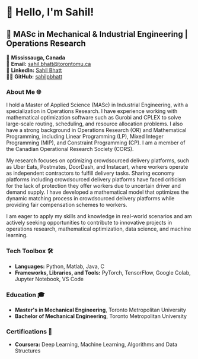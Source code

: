 # 👋 Hello, I'm Sahil!

## 🚀 MASc in Mechanical & Industrial Engineering | Operations Research

📍 **Mississauga, Canada**  
📧 **Email:** [sahil.bhatt@torontomu.ca](mailto:sahil.bhatt@torontomu.ca)  
🔗 **LinkedIn:** [Sahil Bhatt](https://linkedin.com/in/sahilpbhatt)  
👨‍💻 **GitHub:** [sahilpbhatt](https://github.com/sahilpbhatt1)


### About Me 🌐

I hold a Master of Applied Science (MASc) in Industrial Engineering, with a specialization in Operations Research. I have experience working with mathematical optimization software such as Gurobi and CPLEX to solve large-scale routing, scheduling, and resource allocation problems. I also have a strong background in Operations Research (OR) and Mathematical Programming, including Linear Programming (LP), Mixed Integer Programming (MIP), and Constraint Programming (CP). I am a member of the Canadian Operational Research Society (CORS). 

My research focuses on optimizing crowdsourced delivery platforms, such as Uber Eats, Postmates, DoorDash, and Instacart, where workers operate as independent contractors to fulfill delivery tasks. Sharing economy platforms including crowdsourced delivery platforms have faced criticism for the lack of protection they offer workers due to uncertain driver and demand supply. I have developed a mathematical model that optimizes the dynamic matching process in crowdsourced delivery platforms while providing fair compensation schemes to workers.

I am eager to apply my skills and knowledge in real-world scenarios and am actively seeking opportunities to contribute to innovative projects in operations research, mathematical optimization, data science, and machine learning.
 
### Tech Toolbox 🛠️
- **Languages:** Python, Matlab, Java, C 
- **Frameworks, Libraries, and Tools:** PyTorch, TensorFlow, Google Colab, Jupyter Notebook, VS Code 

### Education 🎓
- **Master's in Mechanical Engineering**, Toronto Metropolitan University 
- **Bachelor of Mechanical Engineering**, Toronto Metropolitan University 

### Certifications 📜
- **Coursera:** Deep Learning, Machine Learning, Algorithms and Data Structures 
 

